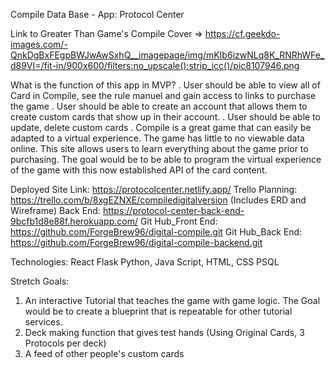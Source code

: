 Compile Data Base - App: Protocol Center

Link to Greater Than Game's Compile Cover => https://cf.geekdo-images.com/-QnkDgBxFEgpBWJwAwSxhQ__imagepage/img/mKIb6izwNLq8K_RNRhWFe_d89VI=/fit-in/900x600/filters:no_upscale():strip_icc()/pic8107946.png

What is the function of this app in MVP?
. User should be able to view all of Card in Compile, see the rule manuel and gain access to links to purchase the game
. User should be able to create an account that allows them to create custom cards that show up in their account.
. User should be able to update, delete custom cards
. Compile is a great game that can easily be adapted to a virtual experience. The game has little to no viewable data online. This site allows users to learn everything about the game prior to purchasing. The goal would be to be able to program the virtual experience of the game with this now established API of the card content. 

Deployed Site Link: https://protocolcenter.netlify.app/
Trello Planning: https://trello.com/b/8xgEZNXE/compiledigitalversion (Includes ERD and Wireframe)
Back End: https://protocol-center-back-end-9bcfb1d8e88f.herokuapp.com/
Git Hub_Front End: https://github.com/ForgeBrew96/digital-compile.git
Git Hub_Back End: https://github.com/ForgeBrew96/digital-compile-backend.git

Technologies: 
React
Flask
Python, Java Script, HTML, CSS
PSQL

Stretch Goals: 

1. An interactive Tutorial that teaches the game with game logic. The Goal would be to create a blueprint that is repeatable for other tutorial services. 
2. Deck making function that gives test hands (Using Original Cards, 3 Protocols per deck)
3. A feed of other people's custom cards
